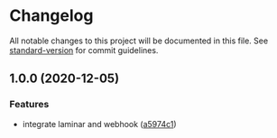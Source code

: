 # Changelog

All notable changes to this project will be documented in this file. See [standard-version](https://github.com/conventional-changelog/standard-version) for commit guidelines.

## 1.0.0 (2020-12-05)


### Features

* integrate laminar and webhook ([a5974c1](https://github.com/tmorin/homecx/commit/a5974c1d14a3aec27e29084f33e5179b3a173a71))
